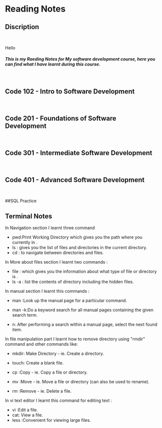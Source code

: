 

# Reading Notes
## Discription
<br>

Hello 
<h5>This is my Raeding Notes for My software development course,
here you can find what I have learnt during this course.</h5>
<br>


## Code 102 - Intro to Software Development
<br>

## Code 201 - Foundations of Software Development
<br>

## Code 301 - Intermediate Software Development
<br>

## Code 401 - Advanced Software Development
<br>

##SQL Practice


## Terminal Notes
In Navigation section I learnt three command <br>
* pwd:Print Working Directory which gives you the path where you currently in .<br>
* ls : gives you the list of files and directories in the current directory.<br>
* cd : to navigate between directories and files.<br>

In More about files section I learnt two commands : <br>
* file : which gives you the information about what type of file or directory is .<br>
* ls -a : list the contents of directory including the hidden files.<br>

In manual section I learnt this commands : <br>
* man :Look up the manual page for a particular command.<br>
* man -k:Do a keyword search for all manual pages containing the given search term.<br>

* n: After performing a search within a manual page, select the next found item.<br>

 In file manipulation part I learnt how to remove directory using "rmdir" command and other commands like:<br>
* mkdir: Make Directory - ie. Create a directory.<br>

* touch: Create a blank file.<br>
* cp :Copy - ie. Copy a file or directory.<br>
* mv :Move - ie. Move a file or directory (can also be used to rename).<br>
* rm :Remove - ie. Delete a file.<br>

In vi text editor I learnt this command for editing text : <br>
* vi :Edit a file.<br>
* cat: View a file.<br>
* less :Convenient for viewing large files.<br>



